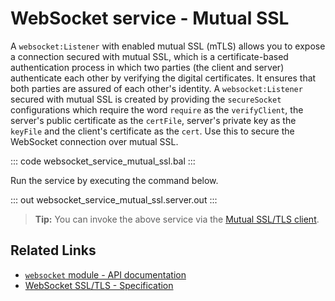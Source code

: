 # WebSocket service - Mutual SSL

A `websocket:Listener` with enabled mutual SSL (mTLS) allows you to expose a connection secured with mutual SSL, which is a certificate-based authentication process in which two parties (the client and server) authenticate each other by verifying the digital certificates. It ensures that both parties are assured of each other's identity. A `websocket:Listener` secured with mutual SSL is created by providing the `secureSocket` configurations which require the word `require` as the `verifyClient`, the server's public certificate as the `certFile`, server's private key as the `keyFile` and the client's certificate as the `cert`. Use this to secure the WebSocket connection over mutual SSL.

::: code websocket_service_mutual_ssl.bal :::

Run the service by executing the command below.

::: out websocket_service_mutual_ssl.server.out :::

>**Tip:** You can invoke the above service via the [Mutual SSL/TLS client](/learn/by-example/websocket-client-mutual-ssl/).

## Related Links
- [`websocket` module - API documentation](https://lib.ballerina.io/ballerina/websocket/latest)
- [WebSocket SSL/TLS - Specification](/spec/websocket/#5-securing-the-websocket-connections)

